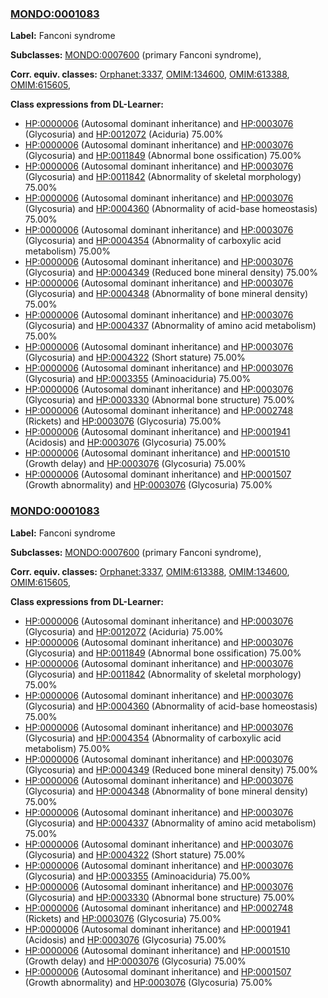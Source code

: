 
### [MONDO:0001083](http://purl.obolibrary.org/obo/MONDO_0001083)
**Label:** Fanconi syndrome

**Subclasses:** [MONDO:0007600](http://purl.obolibrary.org/obo/MONDO_0007600) (primary Fanconi syndrome), 

**Corr. equiv. classes:** [Orphanet:3337](http://www.orpha.net/ORDO/Orphanet_3337), [OMIM:134600](http://purl.obolibrary.org/obo/OMIM_134600), [OMIM:613388](http://purl.obolibrary.org/obo/OMIM_613388), [OMIM:615605](http://purl.obolibrary.org/obo/OMIM_615605), 

**Class expressions from DL-Learner:**

- [HP:0000006](http://purl.obolibrary.org/obo/HP_0000006) (Autosomal dominant inheritance) and [HP:0003076](http://purl.obolibrary.org/obo/HP_0003076) (Glycosuria) and [HP:0012072](http://purl.obolibrary.org/obo/HP_0012072) (Aciduria) 75.00%
- [HP:0000006](http://purl.obolibrary.org/obo/HP_0000006) (Autosomal dominant inheritance) and [HP:0003076](http://purl.obolibrary.org/obo/HP_0003076) (Glycosuria) and [HP:0011849](http://purl.obolibrary.org/obo/HP_0011849) (Abnormal bone ossification) 75.00%
- [HP:0000006](http://purl.obolibrary.org/obo/HP_0000006) (Autosomal dominant inheritance) and [HP:0003076](http://purl.obolibrary.org/obo/HP_0003076) (Glycosuria) and [HP:0011842](http://purl.obolibrary.org/obo/HP_0011842) (Abnormality of skeletal morphology) 75.00%
- [HP:0000006](http://purl.obolibrary.org/obo/HP_0000006) (Autosomal dominant inheritance) and [HP:0003076](http://purl.obolibrary.org/obo/HP_0003076) (Glycosuria) and [HP:0004360](http://purl.obolibrary.org/obo/HP_0004360) (Abnormality of acid-base homeostasis) 75.00%
- [HP:0000006](http://purl.obolibrary.org/obo/HP_0000006) (Autosomal dominant inheritance) and [HP:0003076](http://purl.obolibrary.org/obo/HP_0003076) (Glycosuria) and [HP:0004354](http://purl.obolibrary.org/obo/HP_0004354) (Abnormality of carboxylic acid metabolism) 75.00%
- [HP:0000006](http://purl.obolibrary.org/obo/HP_0000006) (Autosomal dominant inheritance) and [HP:0003076](http://purl.obolibrary.org/obo/HP_0003076) (Glycosuria) and [HP:0004349](http://purl.obolibrary.org/obo/HP_0004349) (Reduced bone mineral density) 75.00%
- [HP:0000006](http://purl.obolibrary.org/obo/HP_0000006) (Autosomal dominant inheritance) and [HP:0003076](http://purl.obolibrary.org/obo/HP_0003076) (Glycosuria) and [HP:0004348](http://purl.obolibrary.org/obo/HP_0004348) (Abnormality of bone mineral density) 75.00%
- [HP:0000006](http://purl.obolibrary.org/obo/HP_0000006) (Autosomal dominant inheritance) and [HP:0003076](http://purl.obolibrary.org/obo/HP_0003076) (Glycosuria) and [HP:0004337](http://purl.obolibrary.org/obo/HP_0004337) (Abnormality of amino acid metabolism) 75.00%
- [HP:0000006](http://purl.obolibrary.org/obo/HP_0000006) (Autosomal dominant inheritance) and [HP:0003076](http://purl.obolibrary.org/obo/HP_0003076) (Glycosuria) and [HP:0004322](http://purl.obolibrary.org/obo/HP_0004322) (Short stature) 75.00%
- [HP:0000006](http://purl.obolibrary.org/obo/HP_0000006) (Autosomal dominant inheritance) and [HP:0003076](http://purl.obolibrary.org/obo/HP_0003076) (Glycosuria) and [HP:0003355](http://purl.obolibrary.org/obo/HP_0003355) (Aminoaciduria) 75.00%
- [HP:0000006](http://purl.obolibrary.org/obo/HP_0000006) (Autosomal dominant inheritance) and [HP:0003076](http://purl.obolibrary.org/obo/HP_0003076) (Glycosuria) and [HP:0003330](http://purl.obolibrary.org/obo/HP_0003330) (Abnormal bone structure) 75.00%
- [HP:0000006](http://purl.obolibrary.org/obo/HP_0000006) (Autosomal dominant inheritance) and [HP:0002748](http://purl.obolibrary.org/obo/HP_0002748) (Rickets) and [HP:0003076](http://purl.obolibrary.org/obo/HP_0003076) (Glycosuria) 75.00%
- [HP:0000006](http://purl.obolibrary.org/obo/HP_0000006) (Autosomal dominant inheritance) and [HP:0001941](http://purl.obolibrary.org/obo/HP_0001941) (Acidosis) and [HP:0003076](http://purl.obolibrary.org/obo/HP_0003076) (Glycosuria) 75.00%
- [HP:0000006](http://purl.obolibrary.org/obo/HP_0000006) (Autosomal dominant inheritance) and [HP:0001510](http://purl.obolibrary.org/obo/HP_0001510) (Growth delay) and [HP:0003076](http://purl.obolibrary.org/obo/HP_0003076) (Glycosuria) 75.00%
- [HP:0000006](http://purl.obolibrary.org/obo/HP_0000006) (Autosomal dominant inheritance) and [HP:0001507](http://purl.obolibrary.org/obo/HP_0001507) (Growth abnormality) and [HP:0003076](http://purl.obolibrary.org/obo/HP_0003076) (Glycosuria) 75.00%



### [MONDO:0001083](http://purl.obolibrary.org/obo/MONDO_0001083)
**Label:** Fanconi syndrome

**Subclasses:** [MONDO:0007600](http://purl.obolibrary.org/obo/MONDO_0007600) (primary Fanconi syndrome), 

**Corr. equiv. classes:** [Orphanet:3337](http://www.orpha.net/ORDO/Orphanet_3337), [OMIM:613388](http://purl.obolibrary.org/obo/OMIM_613388), [OMIM:134600](http://purl.obolibrary.org/obo/OMIM_134600), [OMIM:615605](http://purl.obolibrary.org/obo/OMIM_615605), 

**Class expressions from DL-Learner:**

- [HP:0000006](http://purl.obolibrary.org/obo/HP_0000006) (Autosomal dominant inheritance) and [HP:0003076](http://purl.obolibrary.org/obo/HP_0003076) (Glycosuria) and [HP:0012072](http://purl.obolibrary.org/obo/HP_0012072) (Aciduria) 75.00%
- [HP:0000006](http://purl.obolibrary.org/obo/HP_0000006) (Autosomal dominant inheritance) and [HP:0003076](http://purl.obolibrary.org/obo/HP_0003076) (Glycosuria) and [HP:0011849](http://purl.obolibrary.org/obo/HP_0011849) (Abnormal bone ossification) 75.00%
- [HP:0000006](http://purl.obolibrary.org/obo/HP_0000006) (Autosomal dominant inheritance) and [HP:0003076](http://purl.obolibrary.org/obo/HP_0003076) (Glycosuria) and [HP:0011842](http://purl.obolibrary.org/obo/HP_0011842) (Abnormality of skeletal morphology) 75.00%
- [HP:0000006](http://purl.obolibrary.org/obo/HP_0000006) (Autosomal dominant inheritance) and [HP:0003076](http://purl.obolibrary.org/obo/HP_0003076) (Glycosuria) and [HP:0004360](http://purl.obolibrary.org/obo/HP_0004360) (Abnormality of acid-base homeostasis) 75.00%
- [HP:0000006](http://purl.obolibrary.org/obo/HP_0000006) (Autosomal dominant inheritance) and [HP:0003076](http://purl.obolibrary.org/obo/HP_0003076) (Glycosuria) and [HP:0004354](http://purl.obolibrary.org/obo/HP_0004354) (Abnormality of carboxylic acid metabolism) 75.00%
- [HP:0000006](http://purl.obolibrary.org/obo/HP_0000006) (Autosomal dominant inheritance) and [HP:0003076](http://purl.obolibrary.org/obo/HP_0003076) (Glycosuria) and [HP:0004349](http://purl.obolibrary.org/obo/HP_0004349) (Reduced bone mineral density) 75.00%
- [HP:0000006](http://purl.obolibrary.org/obo/HP_0000006) (Autosomal dominant inheritance) and [HP:0003076](http://purl.obolibrary.org/obo/HP_0003076) (Glycosuria) and [HP:0004348](http://purl.obolibrary.org/obo/HP_0004348) (Abnormality of bone mineral density) 75.00%
- [HP:0000006](http://purl.obolibrary.org/obo/HP_0000006) (Autosomal dominant inheritance) and [HP:0003076](http://purl.obolibrary.org/obo/HP_0003076) (Glycosuria) and [HP:0004337](http://purl.obolibrary.org/obo/HP_0004337) (Abnormality of amino acid metabolism) 75.00%
- [HP:0000006](http://purl.obolibrary.org/obo/HP_0000006) (Autosomal dominant inheritance) and [HP:0003076](http://purl.obolibrary.org/obo/HP_0003076) (Glycosuria) and [HP:0004322](http://purl.obolibrary.org/obo/HP_0004322) (Short stature) 75.00%
- [HP:0000006](http://purl.obolibrary.org/obo/HP_0000006) (Autosomal dominant inheritance) and [HP:0003076](http://purl.obolibrary.org/obo/HP_0003076) (Glycosuria) and [HP:0003355](http://purl.obolibrary.org/obo/HP_0003355) (Aminoaciduria) 75.00%
- [HP:0000006](http://purl.obolibrary.org/obo/HP_0000006) (Autosomal dominant inheritance) and [HP:0003076](http://purl.obolibrary.org/obo/HP_0003076) (Glycosuria) and [HP:0003330](http://purl.obolibrary.org/obo/HP_0003330) (Abnormal bone structure) 75.00%
- [HP:0000006](http://purl.obolibrary.org/obo/HP_0000006) (Autosomal dominant inheritance) and [HP:0002748](http://purl.obolibrary.org/obo/HP_0002748) (Rickets) and [HP:0003076](http://purl.obolibrary.org/obo/HP_0003076) (Glycosuria) 75.00%
- [HP:0000006](http://purl.obolibrary.org/obo/HP_0000006) (Autosomal dominant inheritance) and [HP:0001941](http://purl.obolibrary.org/obo/HP_0001941) (Acidosis) and [HP:0003076](http://purl.obolibrary.org/obo/HP_0003076) (Glycosuria) 75.00%
- [HP:0000006](http://purl.obolibrary.org/obo/HP_0000006) (Autosomal dominant inheritance) and [HP:0001510](http://purl.obolibrary.org/obo/HP_0001510) (Growth delay) and [HP:0003076](http://purl.obolibrary.org/obo/HP_0003076) (Glycosuria) 75.00%
- [HP:0000006](http://purl.obolibrary.org/obo/HP_0000006) (Autosomal dominant inheritance) and [HP:0001507](http://purl.obolibrary.org/obo/HP_0001507) (Growth abnormality) and [HP:0003076](http://purl.obolibrary.org/obo/HP_0003076) (Glycosuria) 75.00%


